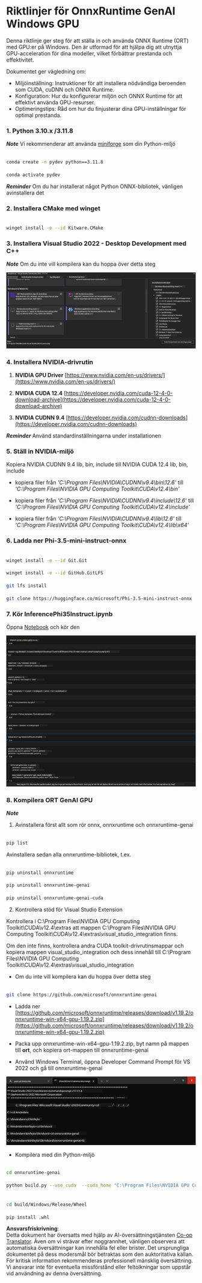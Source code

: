 <!--
CO_OP_TRANSLATOR_METADATA:
{
  "original_hash": "b066fc29c1b2129df84e027cb75119ce",
  "translation_date": "2025-07-17T02:44:00+00:00",
  "source_file": "md/02.Application/01.TextAndChat/Phi3/ORTWindowGPUGuideline.md",
  "language_code": "sv"
}
-->
# **Riktlinjer för OnnxRuntime GenAI Windows GPU**

Denna riktlinje ger steg för att ställa in och använda ONNX Runtime (ORT) med GPU:er på Windows. Den är utformad för att hjälpa dig att utnyttja GPU-acceleration för dina modeller, vilket förbättrar prestanda och effektivitet.

Dokumentet ger vägledning om:

- Miljöinställning: Instruktioner för att installera nödvändiga beroenden som CUDA, cuDNN och ONNX Runtime.
- Konfiguration: Hur du konfigurerar miljön och ONNX Runtime för att effektivt använda GPU-resurser.
- Optimeringstips: Råd om hur du finjusterar dina GPU-inställningar för optimal prestanda.

### **1. Python 3.10.x /3.11.8**

   ***Note*** Vi rekommenderar att använda [miniforge](https://github.com/conda-forge/miniforge/releases/latest/download/Miniforge3-Windows-x86_64.exe) som din Python-miljö

   ```bash

   conda create -n pydev python==3.11.8

   conda activate pydev

   ```

   ***Reminder*** Om du har installerat något Python ONNX-bibliotek, vänligen avinstallera det

### **2. Installera CMake med winget**

   ```bash

   winget install -e --id Kitware.CMake

   ```

### **3. Installera Visual Studio 2022 - Desktop Development med C++**

   ***Note*** Om du inte vill kompilera kan du hoppa över detta steg

![CPP](../../../../../../translated_images/01.42f52a2b2aedff029e1c9beb13d2b09fcdab284ffd5fa8f3d7ac3cef5f347ad2.sv.png)

### **4. Installera NVIDIA-drivrutin**

1. **NVIDIA GPU Driver**  [https://www.nvidia.com/en-us/drivers/](https://www.nvidia.com/en-us/drivers/)

2. **NVIDIA CUDA 12.4** [https://developer.nvidia.com/cuda-12-4-0-download-archive](https://developer.nvidia.com/cuda-12-4-0-download-archive)

3. **NVIDIA CUDNN 9.4**  [https://developer.nvidia.com/cudnn-downloads](https://developer.nvidia.com/cudnn-downloads)

***Reminder*** Använd standardinställningarna under installationen

### **5. Ställ in NVIDIA-miljö**

Kopiera NVIDIA CUDNN 9.4 lib, bin, include till NVIDIA CUDA 12.4 lib, bin, include

- kopiera filer från *'C:\Program Files\NVIDIA\CUDNN\v9.4\bin\12.6'* till  *'C:\Program Files\NVIDIA GPU Computing Toolkit\CUDA\v12.4\bin'*

- kopiera filer från *'C:\Program Files\NVIDIA\CUDNN\v9.4\include\12.6'* till  *'C:\Program Files\NVIDIA GPU Computing Toolkit\CUDA\v12.4\include'*

- kopiera filer från *'C:\Program Files\NVIDIA\CUDNN\v9.4\lib\12.6'* till  *'C:\Program Files\NVIDIA GPU Computing Toolkit\CUDA\v12.4\lib\x64'*

### **6. Ladda ner Phi-3.5-mini-instruct-onnx**

   ```bash

   winget install -e --id Git.Git

   winget install -e --id GitHub.GitLFS

   git lfs install

   git clone https://huggingface.co/microsoft/Phi-3.5-mini-instruct-onnx

   ```

### **7. Kör InferencePhi35Instruct.ipynb**

   Öppna [Notebook](../../../../../../code/09.UpdateSamples/Aug/ortgpu-phi35-instruct.ipynb) och kör den

![RESULT](../../../../../../translated_images/02.b9b06996cf7255d5e5ee19a703c4352f4a96dd7a1068b2af227eda1f3104bfa0.sv.png)

### **8. Kompilera ORT GenAI GPU**

   ***Note*** 
   
   1. Avinstallera först allt som rör onnx, onnxruntime och onnxruntime-genai

   ```bash

   pip list 
   
   ```

   Avinstallera sedan alla onnxruntime-bibliotek, t.ex.

   ```bash

   pip uninstall onnxruntime

   pip uninstall onnxruntime-genai

   pip uninstall onnxruntume-genai-cuda
   
   ```

   2. Kontrollera stöd för Visual Studio Extension

   Kontrollera i C:\Program Files\NVIDIA GPU Computing Toolkit\CUDA\v12.4\extras att mappen C:\Program Files\NVIDIA GPU Computing Toolkit\CUDA\v12.4\extras\visual_studio_integration finns. 
   
   Om den inte finns, kontrollera andra CUDA toolkit-drivrutinsmappar och kopiera mappen visual_studio_integration och dess innehåll till C:\Program Files\NVIDIA GPU Computing Toolkit\CUDA\v12.4\extras\visual_studio_integration

   - Om du inte vill kompilera kan du hoppa över detta steg

   ```bash

   git clone https://github.com/microsoft/onnxruntime-genai

   ```

   - Ladda ner [https://github.com/microsoft/onnxruntime/releases/download/v1.19.2/onnxruntime-win-x64-gpu-1.19.2.zip](https://github.com/microsoft/onnxruntime/releases/download/v1.19.2/onnxruntime-win-x64-gpu-1.19.2.zip)

   - Packa upp onnxruntime-win-x64-gpu-1.19.2.zip, byt namn på mappen till **ort**, och kopiera ort-mappen till onnxruntime-genai

   - Använd Windows Terminal, öppna Developer Command Prompt för VS 2022 och gå till onnxruntime-genai

![RESULT](../../../../../../translated_images/03.b83ce473d5ff9b9b94670a1b26fdb66a05320d534cbee2762f64e52fd12ef9c9.sv.png)

   - Kompilera med din Python-miljö

   ```bash

   cd onnxruntime-genai

   python build.py --use_cuda  --cuda_home "C:\Program Files\NVIDIA GPU Computing Toolkit\CUDA\v12.4" --config Release
 

   cd build/Windows/Release/Wheel

   pip install .whl

   ```

**Ansvarsfriskrivning**:  
Detta dokument har översatts med hjälp av AI-översättningstjänsten [Co-op Translator](https://github.com/Azure/co-op-translator). Även om vi strävar efter noggrannhet, vänligen observera att automatiska översättningar kan innehålla fel eller brister. Det ursprungliga dokumentet på dess modersmål bör betraktas som den auktoritativa källan. För kritisk information rekommenderas professionell mänsklig översättning. Vi ansvarar inte för eventuella missförstånd eller feltolkningar som uppstår vid användning av denna översättning.